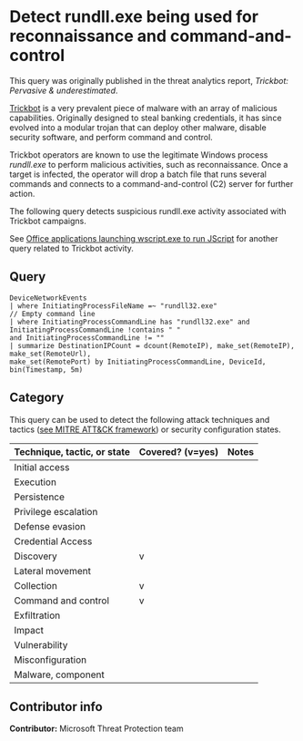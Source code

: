 # Detect rundll.exe being used for reconnaissance and command-and-control

This query was originally published in the threat analytics report, *Trickbot: Pervasive & underestimated*.

[Trickbot](https://attack.mitre.org/software/S0266/) is a very prevalent piece of malware with an array of malicious capabilities. Originally designed to steal banking credentials, it has since evolved into a modular trojan that can deploy other malware, disable security software, and perform command and control.

Trickbot operators are known to use the legitimate Windows process *rundll.exe* to perform malicious activities, such as reconnaissance. Once a target is infected, the operator will drop a batch file that runs several commands and connects to a command-and-control (C2) server for further action.

The following query detects suspicious rundll.exe activity associated with Trickbot campaigns.

See [Office applications launching wscript.exe to run JScript](../Execution/office-apps-launching-wscipt.md) for another query related to Trickbot activity.

## Query

```Kusto
DeviceNetworkEvents
| where InitiatingProcessFileName =~ "rundll32.exe"
// Empty command line
| where InitiatingProcessCommandLine has "rundll32.exe" and InitiatingProcessCommandLine !contains " " 
and InitiatingProcessCommandLine != "" 
| summarize DestinationIPCount = dcount(RemoteIP), make_set(RemoteIP), make_set(RemoteUrl), 
make_set(RemotePort) by InitiatingProcessCommandLine, DeviceId, bin(Timestamp, 5m)
```

## Category

This query can be used to detect the following attack techniques and tactics ([see MITRE ATT&CK framework](https://attack.mitre.org/)) or security configuration states.

| Technique, tactic, or state | Covered? (v=yes) | Notes |
|-|-|-|
| Initial access |  |  |
| Execution |  |  |
| Persistence |  |  |
| Privilege escalation |  |  |
| Defense evasion |  |  |
| Credential Access |  |  |
| Discovery | v |  |
| Lateral movement |  |  |
| Collection | v |  |
| Command and control | v |  |
| Exfiltration |  |  |
| Impact |  |  |
| Vulnerability |  |  |
| Misconfiguration |  |  |
| Malware, component |  |  |

## Contributor info

**Contributor:** Microsoft Threat Protection team
